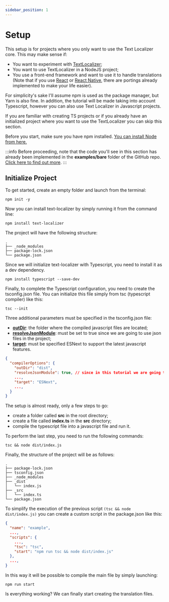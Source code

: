 ```yaml
---
sidebar_position: 1
---
```


# Setup

This setup is for projects where you only want to use the Text Localizer core. This may make sense if:

- You want to experiment with [TextLocalizer](/docs/api-reference/text-localizer);
- You want to use TextLocalizer in a NodeJS project;
- You use a front-end framework and want to use it to handle translations (Note that if you use [React](/docs/basic-tutorial/react/setup) or [React Native](/docs/basic-tutorial/react-native), there are portings already implemented to make your life easier).

For simplicity's sake I'll assume npm is used as the package manager, but Yarn is also fine.
In addition, the tutorial will be made taking into account Typescript, however you can also use Text Localizer in Javascript projects.

If you are familiar with creating TS projects or if you already have an initialized project where you want to use the TextLocalizer you can skip this section.

Before you start, make sure you have npm installed.
[You can install Node from here.](https://nodejs.org/en/download/)

:::info
Before proceeding, note that the code you'll see in this section has already been implemented in the **examples/bare** folder of the GitHub repo. [Click here to find out more](https://github.com/enzomanuelmangano/text-localizer/tree/main/examples/bare).
:::

## Initialize Project

To get started, create an empty folder and launch from the terminal:

```shell
npm init -y
```

Now you can install text-localizer by simply running it from the command line:

```shell
npm install text-localizer
```

The project will have the following structure:

```
.
├── _node_modules
├── package-lock.json
└── package.json
```

Since we will initialize text-localizer with Typescript, you need to install it as a dev dependency.

```shell
npm install typescript --save-dev
```

Finally, to complete the Typescript configuration, you need to create the tsconfig.json file. You can initialize this file simply from tsc (typescript compiler) like this:

```shell
tsc --init
```

Three additional parameters must be specified in the tsconfig.json file:

- [**outDir**](https://www.typescriptlang.org/tsconfig#outDir): the folder where the compiled javascript files are located;
- [**resolveJsonModule**](https://www.typescriptlang.org/tsconfig#resolveJsonModule): must be set to true since we are going to use json files in the project;
- [**target**](https://www.typescriptlang.org/tsconfig#target): must be specified ESNext to support the latest javascript features.

```json title="tsconfig.json"
{
  "compilerOptions": {
    "outDir": "dist",
    "resolveJsonModule": true, // since in this tutorial we are going to use .json extension
    ...,
    "target": "ESNext",
    ...,
  }
}
```

The setup is almost ready, only a few steps to go:

- create a folder called **src** in the root directory;
- create a file called **index.ts** in the **src** directory;
- compile the typescript file into a javascript file and run it.

To perform the last step, you need to run the following commands:

```shell
tsc && node dist/index.js
```

Finally, the structure of the project will be as follows:

```
.
├── package-lock.json
├── tsconfig.json
├── _node_modules
├── _dist
│   └── index.js
├── _src
│   └── index.ts
└── package.json
```

To simplify the execution of the previous script `(tsc && node dist/index.js)` you can create a custom script in the package.json like this:

```json
{
  "name": "example",
  ...,
  "scripts": {
    ...,
    "tsc": "tsc",
    "start": "npm run tsc && node dist/index.js"
  },
  ...,
}
```

In this way it will be possible to compile the main file by simply launching:

```shell
npm run start
```

Is everything working? We can finally start creating the translation files.
